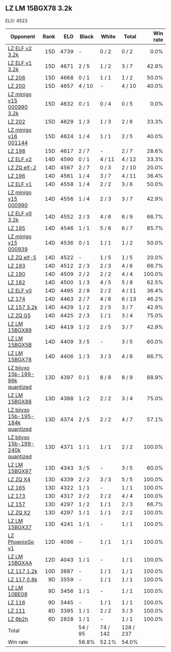 ## LZ LM 15BGX78 3.2k ##

ELO: 4523

Opponent | Rank | ELO | Black | White | Total | Win rate
---------|-----:|----:|-------|-------|-------|-------:
[LZ ELF v2 3.2k](LZ%20ELF%20v2%203.2k.md) | 15D | 4739 | - | 0 / 2 | 0 / 2 | 0.0%
[LZ ELF v1 3.2k](LZ%20ELF%20v1%203.2k.md) | 15D | 4671 | 2 / 5 | 1 / 2 | 3 / 7 | 42.9%
[LZ 206](LZ%20206.md) | 15D | 4668 | 0 / 1 | 1 / 1 | 1 / 2 | 50.0%
[LZ 200](LZ%20200.md) | 15D | 4657 | 4 / 10 | - | 4 / 10 | 40.0%
[LZ minigo v15 000990 3.2k](LZ%20minigo%20v15%20000990%203.2k.md) | 15D | 4632 | 0 / 1 | 0 / 4 | 0 / 5 | 0.0%
[LZ 202](LZ%20202.md) | 15D | 4629 | 1 / 3 | 1 / 3 | 2 / 6 | 33.3%
[LZ minigo v16 001144](LZ%20minigo%20v16%20001144.md) | 15D | 4624 | 1 / 4 | 1 / 1 | 2 / 5 | 40.0%
[LZ 198](LZ%20198.md) | 15D | 4617 | 2 / 7 | - | 2 / 7 | 28.6%
[LZ ELF v2](LZ%20ELF%20v2.md) | 14D | 4590 | 0 / 1 | 4 / 11 | 4 / 12 | 33.3%
[LZ ZQ elf-2](LZ%20ZQ%20elf-2.md) | 14D | 4567 | 2 / 7 | 0 / 3 | 2 / 10 | 20.0%
[LZ 196](LZ%20196.md) | 14D | 4561 | 1 / 4 | 3 / 7 | 4 / 11 | 36.4%
[LZ ELF v1](LZ%20ELF%20v1.md) | 14D | 4558 | 1 / 4 | 2 / 2 | 3 / 6 | 50.0%
[LZ minigo v15 000990](LZ%20minigo%20v15%20000990.md) | 14D | 4556 | 1 / 4 | 2 / 3 | 3 / 7 | 42.9%
[LZ ELF v0 3.2k](LZ%20ELF%20v0%203.2k.md) | 14D | 4552 | 2 / 3 | 4 / 6 | 6 / 9 | 66.7%
[LZ 195](LZ%20195.md) | 14D | 4546 | 1 / 1 | 5 / 6 | 6 / 7 | 85.7%
[LZ minigo v15 000939](LZ%20minigo%20v15%20000939.md) | 14D | 4536 | 0 / 1 | 1 / 1 | 1 / 2 | 50.0%
[LZ ZQ elf-5](LZ%20ZQ%20elf-5.md) | 14D | 4522 | - | 1 / 5 | 1 / 5 | 20.0%
[LZ 193](LZ%20193.md) | 14D | 4512 | 2 / 3 | 2 / 3 | 4 / 6 | 66.7%
[LZ 190](LZ%20190.md) | 14D | 4509 | 2 / 2 | 2 / 2 | 4 / 4 | 100.0%
[LZ 182](LZ%20182.md) | 14D | 4500 | 1 / 3 | 4 / 5 | 5 / 8 | 62.5%
[LZ ELF v0](LZ%20ELF%20v0.md) | 14D | 4495 | 2 / 9 | 2 / 2 | 4 / 11 | 36.4%
[LZ 174](LZ%20174.md) | 14D | 4463 | 2 / 7 | 4 / 6 | 6 / 13 | 46.2%
[LZ 157 3.2k](LZ%20157%203.2k.md) | 14D | 4429 | 1 / 2 | 2 / 5 | 3 / 7 | 42.9%
[LZ ZQ G5](LZ%20ZQ%20G5.md) | 14D | 4425 | 2 / 3 | 1 / 1 | 3 / 4 | 75.0%
[LZ LM 15BGX89](LZ%20LM%2015BGX89.md) | 14D | 4419 | 1 / 2 | 2 / 5 | 3 / 7 | 42.9%
[LZ LM 15BGX5B](LZ%20LM%2015BGX5B.md) | 14D | 4409 | 3 / 5 | - | 3 / 5 | 60.0%
[LZ LM 15BGX78](LZ%20LM%2015BGX78.md) | 14D | 4406 | 1 / 3 | 3 / 3 | 4 / 6 | 66.7%
[LZ bjiyxo 15b-199-96k quantized](LZ%20bjiyxo%2015b-199-96k%20quantized.md) | 13D | 4397 | 0 / 1 | 8 / 8 | 8 / 9 | 88.9%
[LZ LM 15BGX88](LZ%20LM%2015BGX88.md) | 13D | 4388 | 1 / 2 | 2 / 2 | 3 / 4 | 75.0%
[LZ bjiyxo 15b-195-184k quantized](LZ%20bjiyxo%2015b-195-184k%20quantized.md) | 13D | 4374 | 2 / 5 | 2 / 2 | 4 / 7 | 57.1%
[LZ bjiyxo 15b-199-240k quantized](LZ%20bjiyxo%2015b-199-240k%20quantized.md) | 13D | 4371 | 1 / 1 | 1 / 1 | 2 / 2 | 100.0%
[LZ LM 15BGX97](LZ%20LM%2015BGX97.md) | 13D | 4343 | 3 / 5 | - | 3 / 5 | 60.0%
[LZ ZQ X4](LZ%20ZQ%20X4.md) | 13D | 4339 | 2 / 2 | 3 / 3 | 5 / 5 | 100.0%
[LZ 165](LZ%20165.md) | 13D | 4322 | 1 / 1 | - | 1 / 1 | 100.0%
[LZ 173](LZ%20173.md) | 13D | 4317 | 2 / 2 | 2 / 2 | 4 / 4 | 100.0%
[LZ 157](LZ%20157.md) | 13D | 4297 | 1 / 2 | 1 / 1 | 2 / 3 | 66.7%
[LZ ZQ X2](LZ%20ZQ%20X2.md) | 13D | 4297 | 1 / 1 | 1 / 1 | 2 / 2 | 100.0%
[LZ LM 15BGX37](LZ%20LM%2015BGX37.md) | 13D | 4241 | 1 / 1 | - | 1 / 1 | 100.0%
[LZ PhoenixGo v1](LZ%20PhoenixGo%20v1.md) | 12D | 4096 | - | 1 / 1 | 1 / 1 | 100.0%
[LZ LM 15BGXAA](LZ%20LM%2015BGXAA.md) | 12D | 4043 | 1 / 1 | - | 1 / 1 | 100.0%
[LZ 117 1.2k](LZ%20117%201.2k.md) | 10D | 3687 | - | 1 / 1 | 1 / 1 | 100.0%
[LZ 117 0.8k](LZ%20117%200.8k.md) | 9D | 3559 | - | 1 / 1 | 1 / 1 | 100.0%
[LZ LM 10BE08](LZ%20LM%2010BE08.md) | 9D | 3456 | 1 / 1 | - | 1 / 1 | 100.0%
[LZ 116](LZ%20116.md) | 9D | 3445 | - | 1 / 1 | 1 / 1 | 100.0%
[LZ 111](LZ%20111.md) | 8D | 3395 | 1 / 1 | 2 / 2 | 3 / 3 | 100.0%
[LZ 6b2h](LZ%206b2h.md) | 6D | 2828 | 1 / 1 | - | 1 / 1 | 100.0%
Total | | | 54 / 95 | 74 / 142 | 128 / 237 | 
Win rate| | | 56.8% | 52.1% | 54.0% | 

